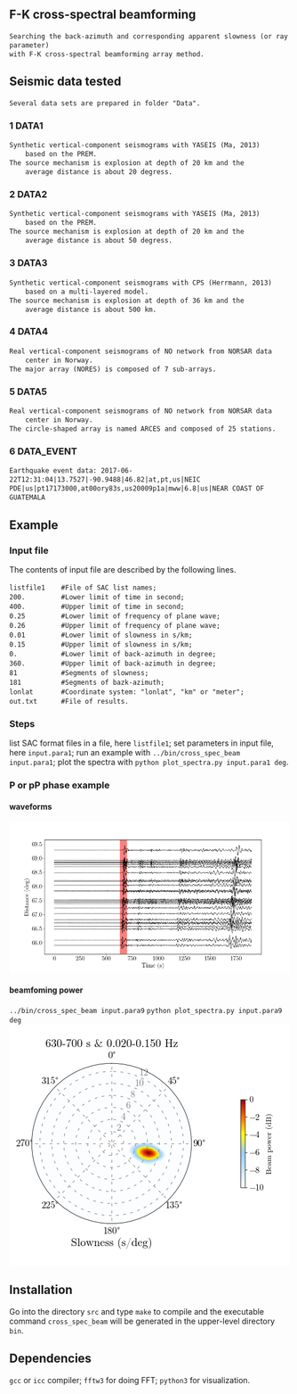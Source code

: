 ## F-K cross-spectral beamforming
    Searching the back-azimuth and corresponding apparent slowness (or ray parameter)    
    with F-K cross-spectral beamforming array method.
## Seismic data tested
    Several data sets are prepared in folder "Data".
### 1 DATA1
    Synthetic vertical-component seismograms with YASEIS (Ma, 2013)
        based on the PREM.
    The source mechanism is explosion at depth of 20 km and the
        average distance is about 20 degress.

### 2 DATA2
    Synthetic vertical-component seismograms with YASEIS (Ma, 2013)
        based on the PREM.
    The source mechanism is explosion at depth of 20 km and the
        average distance is about 50 degress.

### 3 DATA3
    Synthetic vertical-component seismograms with CPS (Herrmann, 2013)
        based on a multi-layered model.
    The source mechanism is explosion at depth of 36 km and the
        average distance is about 500 km.

### 4 DATA4
    Real vertical-component seismograms of NO network from NORSAR data
        center in Norway.
    The major array (NORES) is composed of 7 sub-arrays.

### 5 DATA5
    Real vertical-component seismograms of NO network from NORSAR data
        center in Norway.
    The circle-shaped array is named ARCES and composed of 25 stations.
    
### 6 DATA_EVENT
    Earthquake event data: 2017-06-22T12:31:04|13.7527|-90.9488|46.82|at,pt,us|NEIC PDE|us|pt17173000,at00ory83s,us20009p1a|mww|6.8|us|NEAR COAST OF GUATEMALA
    


## Example
### Input file
The contents of input file are described by the following lines.

`listfile1    #File of SAC list names;`    
`200.         #Lower limit of time in second;`    
`400.         #Upper limit of time in second;`    
`0.25         #Lower limit of frequency of plane wave;`    
`0.26         #Upper limit of frequency of plane wave;`    
`0.01         #Lower limit of slowness in s/km;`    
`0.15         #Upper limit of slowness in s/km;`    
`0.           #Lower limit of back-azimuth in degree;`    
`360.         #Upper limit of back-azimuth in degree;`    
`81           #Segments of slowness;`    
`181          #Segments of bazk-azimuth;`    
`lonlat       #Coordinate system: "lonlat", "km" or "meter";`    
`out.txt      #File of results.`

### Steps
list SAC format files in a file, here 
`listfile1`;
set parameters in input file, here 
`input.para1`;
run an example with 
`../bin/cross_spec_beam input.para1`;
plot the spectra with 
`python plot_spectra.py input.para1 deg`.


### P or pP phase example
#### waveforms
![wave](https://github.com/geophydog/Beamforming_in_frequency_domain/blob/main/Data/images/wave.png)

#### beamfoming power
`../bin/cross_spec_beam input.para9`
`python plot_spectra.py input.para9 deg`
![beam](https://github.com/geophydog/Beamforming_in_frequency_domain/blob/main/Data/images/630-700.png)


## Installation
Go into the directory `src` and type `make` to compile and the executable
command `cross_spec_beam` will be generated in the upper-level directory `bin`.

## Dependencies
`gcc` or `icc` compiler;
`fftw3` for doing FFT;
`python3` for visualization.
